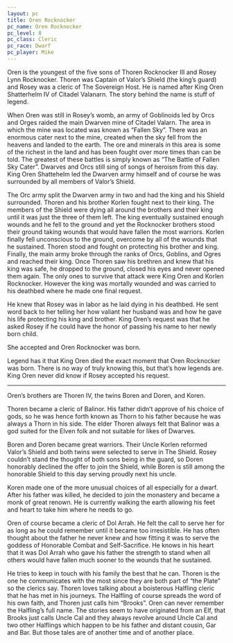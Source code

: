 ```yaml
---
layout: pc
title: Oren Rocknocker
pc_name: Oren Rocknocker
pc_level: 8
pc_class: Cleric
pc_race: Dwarf
pc_player: Mike
---
```


Oren is the youngest of the five sons of Thoren Rocknocker III and Rosey Lynn Rocknocker. Thoren was Captain of Valor’s Shield (the king’s guard) and Rosey was a cleric of The Sovereign Host. He is named after King Oren Shatterhelm IV of Citadel Valanarn. The story behind the name is stuff of legend.

When Oren was still in Rosey’s womb, an army of Goblinoids led by Orcs and Orges raided the main Dwarven mine of Citadel Valarn. The area in which the mine was located was known as “Fallen Sky”. There was an enormous cater next to the mine, created when the sky fell from the heavens and landed to the earth. The ore and minerals in this area is some of the richest in the land and has been fought over more times than can be told. The greatest of these battles is simply known as “The Battle of Fallen Sky Cater”. Dwarves and Orcs still sing of songs of heroism from this day. King Oren Shattehelm led the Dwarven army himself and of course he was surrounded by all members of Valor’s Shield.

The Orc army split the Dwarven army in two and had the king and his Shield surrounded. Thoren and his brother Korlen fought next to their king. The members of the Shield were dying all around the brothers and their king until it was just the three of them left. The king eventually sustained enough wounds and he fell to the ground and yet the Rocknocker brothers stood their ground taking wounds that would have fallen the most warriors. Korlen finally fell unconscious to the ground, overcome by all of the wounds that he sustained. Thoren stood and fought on protecting his brother and king. Finally, the main army broke through the ranks of Orcs, Goblins, and Ogres and reached their king. Once Thoren saw his brethren and knew that his king was safe, he dropped to the ground, closed his eyes and never opened them again. The only ones to survive that attack were King Oren and Korlen Rocknocker. However the king was mortally wounded and was carried to his deathbed where he made one final request.

He knew that Rosey was in labor as he laid dying in his deathbed. He sent word back to her telling her how valiant her husband was and how he gave his life protecting his king and brother. King Oren’s request was that he asked Rosey if he could have the honor of passing his name to her newly born child.

She accepted and Oren Rocknocker was born.

Legend has it that King Oren died the exact moment that Oren Rocknocker was born. There is no way of truly knowing this, but that’s how legends are. King Oren never did know if Rosey accepted his request.

-------------------------------------------

Oren’s brothers are Thoren IV, the twins Boren and Doren, and Koren.

Thoren became a cleric of Balinor. His father didn’t approve of his choice of gods, so he was hence forth known as Thorn to his father because he was always a Thorn in his side. The elder Thoren always felt that Balinor was a god suited for the Elven folk and not suitable for likes of Dwarves.

Boren and Doren became great warriors. Their Uncle Korlen reformed Valor’s Shield and both twins were selected to serve in The Shield. Rosey couldn’t stand the thought of both sons being in the guard, so Doren honorably declined the offer to join the Shield, while Boren is still among the honorable Shield to this day serving proudly next his uncle.

Koren made one of the more unusual choices of all especially for a dwarf. After his father was killed, he decided to join the monastery and became a monk of great renown. He is currently walking the earth allowing his feet and heart to take him where he needs to go.

Oren of course became a cleric of Dol Arrah. He felt the call to serve her for as long as he could remember until it became too irresistible. He has often thought about the father he never knew and how fitting it was to serve the goddess of  Honorable Combat and Self-Sacrifice. He knows in his heart that it was Dol Arrah who gave his father the strength to stand when all others would have fallen much sooner to the wounds that he sustained.

He tries to keep in touch with his family the best that he can. Thoren is the one he communicates with the most since they are both part of “the Plate” so the clerics say. Thoren loves talking about a boisterous Halfling cleric that he has met in his journeys. The Halfling of course spreads the word of his own faith, and Thoren just calls him “Brooks”. Oren can never remember the Halfling’s full name. The stories seem to have originated from an Elf, that Brooks just calls Uncle Cal and they always revolve around Uncle Cal and two other Halflings which happen to be his father and distant cousin, Gar and Bar. But those tales are of another time and of another place.
